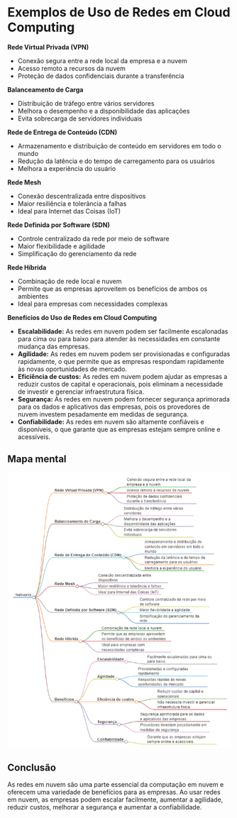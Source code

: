 # Exemplos de Uso de Redes em Cloud Computing

**Rede Virtual Privada (VPN)**

* Conexão segura entre a rede local da empresa e a nuvem
* Acesso remoto a recursos da nuvem
* Proteção de dados confidenciais durante a transferência

**Balanceamento de Carga**

* Distribuição de tráfego entre vários servidores
* Melhora o desempenho e a disponibilidade das aplicações
* Evita sobrecarga de servidores individuais

**Rede de Entrega de Conteúdo (CDN)**

* Armazenamento e distribuição de conteúdo em servidores em todo o mundo
* Redução da latência e do tempo de carregamento para os usuários
* Melhora a experiência do usuário

**Rede Mesh**

* Conexão descentralizada entre dispositivos
* Maior resiliência e tolerância a falhas
* Ideal para Internet das Coisas (IoT)

**Rede Definida por Software (SDN)**

* Controle centralizado da rede por meio de software
* Maior flexibilidade e agilidade
* Simplificação do gerenciamento da rede

**Rede Híbrida**

* Combinação de rede local e nuvem
* Permite que as empresas aproveitem os benefícios de ambos os ambientes
* Ideal para empresas com necessidades complexas

**Benefícios do Uso de Redes em Cloud Computing**

* **Escalabilidade:** As redes em nuvem podem ser facilmente escalonadas para cima ou para baixo para atender às necessidades em constante mudança das empresas.
* **Agilidade:** As redes em nuvem podem ser provisionadas e configuradas rapidamente, o que permite que as empresas respondam rapidamente às novas oportunidades de mercado.
* **Eficiência de custos:** As redes em nuvem podem ajudar as empresas a reduzir custos de capital e operacionais, pois eliminam a necessidade de investir e gerenciar infraestrutura física.
* **Segurança:** As redes em nuvem podem fornecer segurança aprimorada para os dados e aplicativos das empresas, pois os provedores de nuvem investem pesadamente em medidas de segurança.
* **Confiabilidade:** As redes em nuvem são altamente confiáveis ​​e disponíveis, o que garante que as empresas estejam sempre online e acessíveis.

## Mapa mental

![](../img/markmap_computacao_nuvem_exemplo_network.md.png)

## Conclusão

As redes em nuvem são uma parte essencial da computação em nuvem e oferecem uma variedade de benefícios para as empresas. Ao usar redes em nuvem, as empresas podem escalar facilmente, aumentar a agilidade, reduzir custos, melhorar a segurança e aumentar a confiabilidade.